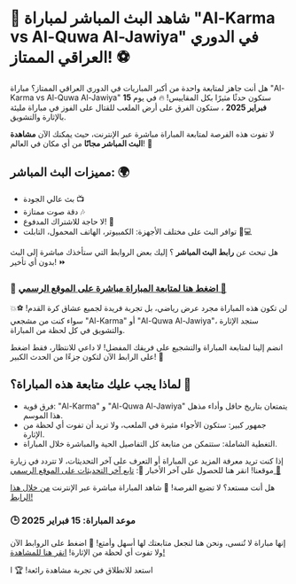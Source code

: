 # 📅 شاهد البث المباشر لمباراة "Al-Karma vs Al-Quwa Al-Jawiya" في الدوري العراقي الممتاز! ⚽

هل أنت جاهز لمتابعة واحدة من أكبر المباريات في الدوري العراقي الممتاز؟ مباراة "Al-Karma vs Al-Quwa Al-Jawiya" ستكون حدثًا مثيرًا بكل المقاييس! 🔥 في يوم **15 فبراير 2025** ، ستكون الفرق على أرض الملعب للقتال على الفوز في مباراة مليئة بالإثارة والتشويق.

لا تفوت هذه الفرصة لمتابعة المباراة مباشرة عبر الإنترنت، حيث يمكنك الآن **مشاهدة البث المباشر مجانًا** من أي مكان في العالم! 🎥

## مميزات البث المباشر: 🌍

- بث عالي الجودة 📺
- دقة صوت ممتازة 🎶
- لا حاجة للاشتراك المدفوع! 💸
- توافر البث على مختلف الأجهزة: الكمبيوتر، الهاتف المحمول، التابلت 📱💻

هل تبحث عن **رابط البث المباشر** ؟ إليك بعض الروابط التي ستأخذك مباشرة إلى البث بدون أي تأخير! ⏩

### 🔴 [اضغط هنا لمتابعة المباراة مباشرة على الموقع الرسمي 🎥](https://tinyurl.com/livestreamfreeo?st=Al-Karma+vs+Al-Quwa+Al-Jawiya&si=ghc)

لن تكون هذه المباراة مجرد عرض رياضي، بل تجربة فريدة لجميع عشاق كرة القدم! ⚽💥 سواء كنت من مشجعي "Al-Karma" أو "Al-Quwa Al-Jawiya"، ستجد الإثارة والتشويق في كل لحظة من المباراة.

انضم إلينا لمتابعة المباراة والتشجيع على فريقك المفضل! لا داعي للانتظار، فقط اضغط على الرابط الآن لتكون جزءًا من الحدث الكبير! 🌟

## لماذا يجب عليك متابعة هذه المباراة؟ 🤔

- فرق قوية: "Al-Karma" و "Al-Quwa Al-Jawiya" يتمتعان بتاريخ حافل وأداء مذهل هذا الموسم.
- جمهور كبير: ستكون الأجواء مثيرة في الملعب، ولا تريد أن تفوت أي لحظة من الإثارة.
- التغطية الشاملة: ستتمكن من متابعة كل التفاصيل الحية والمباشرة خلال المباراة.

إذا كنت تريد معرفة المزيد عن المباراة أو التعرف على آخر التحديثات، لا تتردد في زيارة موقعنا! انقر هنا للحصول على آخر الأخبار 📲: [تابع آخر التحديثات على الموقع الرسمي 🎉](https://tinyurl.com/livestreamfreeo?st=Al-Karma+vs+Al-Quwa+Al-Jawiya&si=ghc)

هل أنت مستعد؟ لا تضيع الفرصة! 🎊 شاهد المباراة مباشرة عبر الإنترنت [من خلال هذا الرابط!](https://tinyurl.com/livestreamfreeo?st=Al-Karma+vs+Al-Quwa+Al-Jawiya&si=ghc)

### 🕒 موعد المباراة: 15 فبراير 2025

إنها مباراة لا تُنسى، ونحن هنا لنجعل متابعتك لها أسهل وأمتع! 💫 اضغط على الروابط الآن ولا تفوت أي لحظة من الإثارة! [انقر هنا للمشاهدة!](https://tinyurl.com/livestreamfreeo?st=Al-Karma+vs+Al-Quwa+Al-Jawiya&si=ghc)

استعد للانطلاق في تجربة مشاهدة رائعة! 🏆 ا

